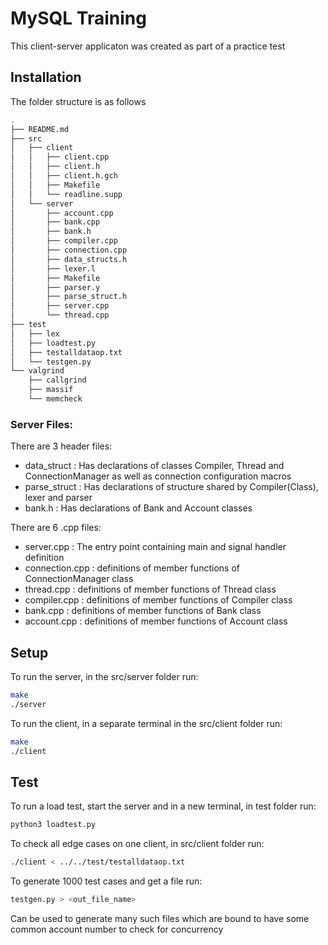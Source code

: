 # MySQL Training

This client-server applicaton was created as part of a practice test

## Installation

The folder structure is as follows

```bash
.
├── README.md
├── src
│   ├── client
│   │   ├── client.cpp
│   │   ├── client.h
│   │   ├── client.h.gch
│   │   ├── Makefile
│   │   └── readline.supp
│   └── server
│       ├── account.cpp
│       ├── bank.cpp
│       ├── bank.h
│       ├── compiler.cpp
│       ├── connection.cpp
│       ├── data_structs.h
│       ├── lexer.l
│       ├── Makefile
│       ├── parser.y
│       ├── parse_struct.h
│       ├── server.cpp
│       └── thread.cpp
├── test
│   ├── lex
│   ├── loadtest.py
│   ├── testalldataop.txt
│   └── testgen.py
└── valgrind
    ├── callgrind
    ├── massif
    └── memcheck

```

### Server Files:
There are 3 header files:
* data_struct : Has declarations of classes Compiler, Thread and ConnectionManager as well as connection configuration macros
* parse_struct : Has declarations of structure shared by Compiler(Class), lexer and parser
* bank.h :  Has declarations of Bank and Account classes

There are 6 .cpp files:
* server.cpp : The entry point containing main and signal handler definition
* connection.cpp : definitions of member functions of ConnectionManager class
* thread.cpp : definitions of member functions of Thread class
* compiler.cpp : definitions of member functions of Compiler class
* bank.cpp : definitions of member functions of Bank class
* account.cpp : definitions of member functions of Account class

## Setup
To run the server, in the src/server folder run:
```bash
make
./server
```

To run the client, in a separate terminal in the src/client folder run:
```bash
make
./client
```

## Test
To run a load test, start the server and in a new terminal, in test folder run:
```bash
python3 loadtest.py
```

To check all edge cases on one client, in src/client folder run:
```bash
./client < ../../test/testalldataop.txt
```

To generate 1000 test cases and get a file run:
```bash
testgen.py > <out_file_name>
```
Can be used to generate many such files which are bound to have some common account number to check for concurrency

